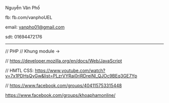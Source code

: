 Nguyễn Văn Phố

fb: fb.com/vanphoUEL

email: vanpho01@gmail.com

sdt: 01694472176

------------------

// PHP 
// Khung module -> 

//  https://developer.mozilla.org/en/docs/Web/JavaScript

// HMTL CSS: https://www.youtube.com/watch?v=7x1PDHsQyGw&list=PLzrVYRai0riRDreiNl_QJOc9BEq3GE7Yp

// 
https://www.facebook.com/groups/404115753315448

https://www.facebook.com/groups/khoaphamonline/